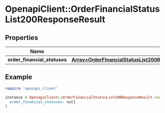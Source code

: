 # OpenapiClient::OrderFinancialStatusList200ResponseResult

## Properties

| Name | Type | Description | Notes |
| ---- | ---- | ----------- | ----- |
| **order_financial_statuses** | [**Array&lt;OrderFinancialStatusList200ResponseResultOrderFinancialStatusesInner&gt;**](OrderFinancialStatusList200ResponseResultOrderFinancialStatusesInner.md) |  | [optional] |

## Example

```ruby
require 'openapi_client'

instance = OpenapiClient::OrderFinancialStatusList200ResponseResult.new(
  order_financial_statuses: null
)
```

